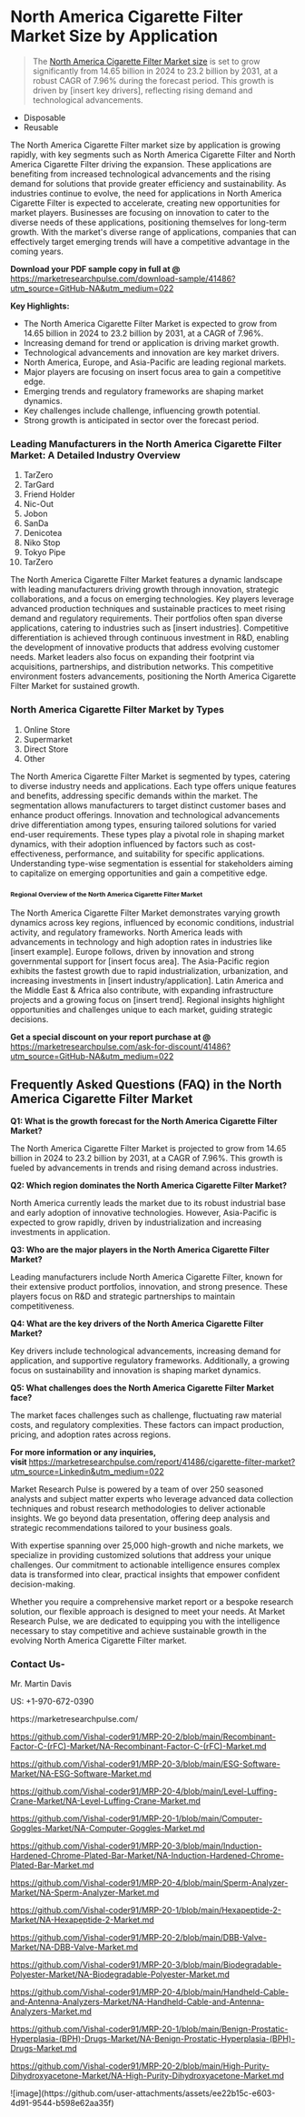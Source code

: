 <h1>North America Cigarette Filter Market&nbsp;Size by Application</h1><blockquote><p>The <a href="https://marketresearchpulse.com/download-sample/41486?utm_source=GitHub-NA&amp;utm_medium=022">North America Cigarette Filter Market size</a> is set to grow significantly from 14.65 billion in 2024 to 23.2 billion by 2031, at a robust CAGR of 7.96% during the forecast period. This growth is driven by [insert key drivers], reflecting rising demand and technological advancements.</p></blockquote><ul><li>Disposable <li> Reusable</li></ul><p>The North America Cigarette Filter market size by application is growing rapidly, with key segments such as North America Cigarette Filter and North America Cigarette Filter driving the expansion. These applications are benefiting from increased technological advancements and the rising demand for solutions that provide greater efficiency and sustainability. As industries continue to evolve, the need for applications in North America Cigarette Filter is expected to accelerate, creating new opportunities for market players. Businesses are focusing on innovation to cater to the diverse needs of these applications, positioning themselves for long-term growth. With the market's diverse range of applications, companies that can effectively target emerging trends will have a competitive advantage in the coming years.</p><p><strong>Download your PDF sample copy in full at @ </strong><a href="https://marketresearchpulse.com/download-sample/41486?utm_source=GitHub-NA&amp;utm_medium=022">https://marketresearchpulse.com/download-sample/41486?utm_source=GitHub-NA&amp;utm_medium=022</a></p><p><strong>Key Highlights: </strong></p><ul><li>The North America Cigarette Filter Market is expected to grow from 14.65 billion in 2024 to 23.2 billion by 2031, at a CAGR of 7.96%.</li><li>Increasing demand for trend or application is driving market growth.</li><li>Technological advancements and innovation are key market drivers.</li><li>North America, Europe, and Asia-Pacific are leading regional markets.</li><li>Major players are focusing on insert focus area to gain a competitive edge.</li><li>Emerging trends and regulatory frameworks are shaping market dynamics.</li><li>Key challenges include challenge, influencing growth potential.</li><li>Strong growth is anticipated in sector over the forecast period.</li></ul><h3>Leading Manufacturers in the North America Cigarette Filter Market: A Detailed Industry Overview</h3><ol><li>TarZero</li><li>TarGard</li><li>Friend Holder</li><li>Nic-Out</li><li>Jobon</li><li>SanDa</li><li>Denicotea</li><li>Niko Stop</li><li>Tokyo Pipe</li><li>TarZero</li></ol><div class="flex max-w-full flex-col flex-grow"><div class="min-h-8 text-message flex w-full flex-col items-end gap-2 whitespace-normal break-words [.text-message+&amp;]:mt-5" dir="auto" data-message-author-role="assistant" data-message-id="fd8432e4-4910-450d-b182-61b7bfb0a01f" data-message-model-slug="gpt-4o"><div class="flex w-full flex-col gap-1 empty:hidden first:pt-[3px]"><div class="markdown prose w-full break-words dark:prose-invert light"><p>The North America Cigarette Filter Market features a dynamic landscape with leading manufacturers driving growth through innovation, strategic collaborations, and a focus on emerging technologies. Key players leverage advanced production techniques and sustainable practices to meet rising demand and regulatory requirements. Their portfolios often span diverse applications, catering to industries such as [insert industries]. Competitive differentiation is achieved through continuous investment in R&amp;D, enabling the development of innovative products that address evolving customer needs. Market leaders also focus on expanding their footprint via acquisitions, partnerships, and distribution networks. This competitive environment fosters advancements, positioning the North America Cigarette Filter Market for sustained growth.</p></div></div></div></div><h3>North America Cigarette Filter Market by Types</h3><ol><li>Online Store <li> Supermarket <li> Direct Store <li> Other</li></ol><div class="flex max-w-full flex-col flex-grow"><div class="min-h-8 text-message flex w-full flex-col items-end gap-2 whitespace-normal break-words [.text-message+&amp;]:mt-5" dir="auto" data-message-author-role="assistant" data-message-id="084470be-0bb7-4664-bddf-5156b4f41249" data-message-model-slug="gpt-4o-mini"><div class="flex w-full flex-col gap-1 empty:hidden first:pt-[3px]"><div class="markdown prose w-full break-words dark:prose-invert light"><p>The North America Cigarette Filter Market is segmented by types, catering to diverse industry needs and applications. Each type offers unique features and benefits, addressing specific demands within the market. The segmentation allows manufacturers to target distinct customer bases and enhance product offerings. Innovation and technological advancements drive differentiation among types, ensuring tailored solutions for varied end-user requirements. These types play a pivotal role in shaping market dynamics, with their adoption influenced by factors such as cost-effectiveness, performance, and suitability for specific applications. Understanding type-wise segmentation is essential for stakeholders aiming to capitalize on emerging opportunities and gain a competitive edge.</p></div></div></div></div><h3><span style="font-size: 11px;">Regional Overview of the North America Cigarette Filter Market</span></h3><div class="flex max-w-full flex-col flex-grow"><div class="min-h-8 text-message flex w-full flex-col items-end gap-2 whitespace-normal break-words [.text-message+&amp;]:mt-5" dir="auto" data-message-author-role="assistant" data-message-id="e9038762-ce64-4e30-91c9-9bd413514231" data-message-model-slug="gpt-4o-mini"><div class="flex w-full flex-col gap-1 empty:hidden first:pt-[3px]"><div class="markdown prose w-full break-words dark:prose-invert light"><p>The North America Cigarette Filter Market demonstrates varying growth dynamics across key regions, influenced by economic conditions, industrial activity, and regulatory frameworks. North America leads with advancements in technology and high adoption rates in industries like [insert example]. Europe follows, driven by innovation and strong governmental support for [insert focus area]. The Asia-Pacific region exhibits the fastest growth due to rapid industrialization, urbanization, and increasing investments in [insert industry/application]. Latin America and the Middle East &amp; Africa also contribute, with expanding infrastructure projects and a growing focus on [insert trend]. Regional insights highlight opportunities and challenges unique to each market, guiding strategic decisions.</p></div></div></div></div><p><strong>Get a special discount on your report purchase at @ </strong><a href="https://marketresearchpulse.com/ask-for-discount/41486?utm_source=GitHub-NA&amp;utm_medium=022">https://marketresearchpulse.com/ask-for-discount/41486?utm_source=GitHub-NA&amp;utm_medium=022</a></p><h2>Frequently Asked Questions (FAQ) in the North America Cigarette Filter Market</h2><p><strong>Q1: What is the growth forecast for the North America Cigarette Filter Market?</strong></p><p>The North America Cigarette Filter Market is projected to grow from 14.65 billion in 2024 to 23.2 billion by 2031, at a CAGR of 7.96%. This growth is fueled by advancements in trends and rising demand across industries.</p><p><strong>Q2: Which region dominates the North America Cigarette Filter Market?</strong></p><p>North America currently leads the market due to its robust industrial base and early adoption of innovative technologies. However, Asia-Pacific is expected to grow rapidly, driven by industrialization and increasing investments in application.</p><p><strong>Q3: Who are the major players in the North America Cigarette Filter Market?</strong></p><p>Leading manufacturers include North America Cigarette Filter, known for their extensive product portfolios, innovation, and strong presence. These players focus on R&amp;D and strategic partnerships to maintain competitiveness.</p><p><strong>Q4: What are the key drivers of the North America Cigarette Filter Market?</strong></p><p>Key drivers include technological advancements, increasing demand for application, and supportive regulatory frameworks. Additionally, a growing focus on sustainability and innovation is shaping market dynamics.</p><p><strong>Q5: What challenges does the North America Cigarette Filter Market face?</strong></p><p>The market faces challenges such as challenge, fluctuating raw material costs, and regulatory complexities. These factors can impact production, pricing, and adoption rates across regions.</p><p><strong>For more information or any inquiries, visit&nbsp;</strong><a href="https://marketresearchpulse.com/report/41486/cigarette-filter-market?utm_source=Linkedin&utm_medium=022">https://marketresearchpulse.com/report/41486/cigarette-filter-market?utm_source=Linkedin&utm_medium=022</a></p><p>Market Research Pulse is powered by a team of over 250 seasoned analysts and subject matter experts who leverage advanced data collection techniques and robust research methodologies to deliver actionable insights. We go beyond data presentation, offering deep analysis and strategic recommendations tailored to your business goals.</p><p>With expertise spanning over 25,000 high-growth and niche markets, we specialize in providing customized solutions that address your unique challenges. Our commitment to actionable intelligence ensures complex data is transformed into clear, practical insights that empower confident decision-making.</p><p>Whether you require a comprehensive market report or a bespoke research solution, our flexible approach is designed to meet your needs. At Market Research Pulse, we are dedicated to equipping you with the intelligence necessary to stay competitive and achieve sustainable growth in the evolving North America Cigarette Filter market.</p><h3><strong>Contact Us-</strong></h3><p>Mr. Martin Davis</p><p>US: +1-970-672-0390</p><p>https://marketresearchpulse.com/</p><p><a href="https://github.com/Vishal-coder91/MRP-20-2/blob/main/Recombinant-Factor-C-(rFC)-Market/NA-Recombinant-Factor-C-(rFC)-Market.md">https://github.com/Vishal-coder91/MRP-20-2/blob/main/Recombinant-Factor-C-(rFC)-Market/NA-Recombinant-Factor-C-(rFC)-Market.md</a></p><p><a href="https://github.com/Vishal-coder91/MRP-20-3/blob/main/ESG-Software-Market/NA-ESG-Software-Market.md">https://github.com/Vishal-coder91/MRP-20-3/blob/main/ESG-Software-Market/NA-ESG-Software-Market.md</a></p><p><a href="https://github.com/Vishal-coder91/MRP-20-4/blob/main/Level-Luffing-Crane-Market/NA-Level-Luffing-Crane-Market.md">https://github.com/Vishal-coder91/MRP-20-4/blob/main/Level-Luffing-Crane-Market/NA-Level-Luffing-Crane-Market.md</a></p><p><a href="https://github.com/Vishal-coder91/MRP-20-1/blob/main/Computer-Goggles-Market/NA-Computer-Goggles-Market.md">https://github.com/Vishal-coder91/MRP-20-1/blob/main/Computer-Goggles-Market/NA-Computer-Goggles-Market.md</a></p><p><a href="https://github.com/Vishal-coder91/MRP-20-3/blob/main/Induction-Hardened-Chrome-Plated-Bar-Market/NA-Induction-Hardened-Chrome-Plated-Bar-Market.md">https://github.com/Vishal-coder91/MRP-20-3/blob/main/Induction-Hardened-Chrome-Plated-Bar-Market/NA-Induction-Hardened-Chrome-Plated-Bar-Market.md</a></p><p><a href="https://github.com/Vishal-coder91/MRP-20-4/blob/main/Sperm-Analyzer-Market/NA-Sperm-Analyzer-Market.md">https://github.com/Vishal-coder91/MRP-20-4/blob/main/Sperm-Analyzer-Market/NA-Sperm-Analyzer-Market.md</a></p><p><a href="https://github.com/Vishal-coder91/MRP-20-1/blob/main/Hexapeptide-2-Market/NA-Hexapeptide-2-Market.md">https://github.com/Vishal-coder91/MRP-20-1/blob/main/Hexapeptide-2-Market/NA-Hexapeptide-2-Market.md</a></p><p><a href="https://github.com/Vishal-coder91/MRP-20-2/blob/main/DBB-Valve-Market/NA-DBB-Valve-Market.md">https://github.com/Vishal-coder91/MRP-20-2/blob/main/DBB-Valve-Market/NA-DBB-Valve-Market.md</a></p><p><a href="https://github.com/Vishal-coder91/MRP-20-3/blob/main/Biodegradable-Polyester-Market/NA-Biodegradable-Polyester-Market.md">https://github.com/Vishal-coder91/MRP-20-3/blob/main/Biodegradable-Polyester-Market/NA-Biodegradable-Polyester-Market.md</a></p><p><a href="https://github.com/Vishal-coder91/MRP-20-4/blob/main/Handheld-Cable-and-Antenna-Analyzers-Market/NA-Handheld-Cable-and-Antenna-Analyzers-Market.md">https://github.com/Vishal-coder91/MRP-20-4/blob/main/Handheld-Cable-and-Antenna-Analyzers-Market/NA-Handheld-Cable-and-Antenna-Analyzers-Market.md</a></p><p><a href="https://github.com/Vishal-coder91/MRP-20-1/blob/main/Benign-Prostatic-Hyperplasia-(BPH)-Drugs-Market/NA-Benign-Prostatic-Hyperplasia-(BPH)-Drugs-Market.md">https://github.com/Vishal-coder91/MRP-20-1/blob/main/Benign-Prostatic-Hyperplasia-(BPH)-Drugs-Market/NA-Benign-Prostatic-Hyperplasia-(BPH)-Drugs-Market.md</a></p><p><a href="https://github.com/Vishal-coder91/MRP-20-2/blob/main/High-Purity-Dihydroxyacetone-Market/NA-High-Purity-Dihydroxyacetone-Market.md">https://github.com/Vishal-coder91/MRP-20-2/blob/main/High-Purity-Dihydroxyacetone-Market/NA-High-Purity-Dihydroxyacetone-Market.md</a></p>
![image](https://github.com/user-attachments/assets/ee22b15c-e603-4d91-9544-b598e62aa35f)
